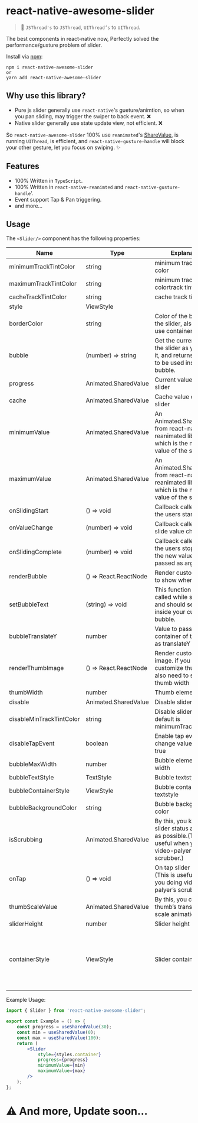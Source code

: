 # react-native-awesome-slider

> 🚀 `JSThread's` to `JSThread`, `UIThread’s` to `UIThread`.

The best <Slider /> components in react-native now, Perfectly solved the performance/gusture problem of slider.

Install via [npm](https://www.npmjs.com/package/react-native-awesome-slider):

```
npm i react-native-awesome-slider
or
yarn add react-native-awesome-slider

```

## Why use this library?

- Pure js slider generally use `react-native`'s gueture/animtion, so when you pan sliding, may trigger the swiper to back event. ❌
- Native slider generally use state update view, not efficient. ❌

So `react-native-awesome-slider` 100% use `reanimated`'s [ShareValue](https://docs.swmansion.com/react-native-reanimated/docs/fundamentals/shared-values), is running `UIThread`, is efficient,    and `react-native-gusture-handle` will block your other gesture, let you focus on swiping. ✨

## **Features**

- 100% Written in `TypeScript`.
- 100% Written in `react-native-reanimted` and `react-native-gusture-handle`'.
- Event support Tap & Pan triggering.
- and more...

## Usage

The `<Slider/>` component has the following properties:

| Name | Type | Explanation | Required | Default Value |
| --- | --- | --- | --- | --- |
| minimumTrackTintColor | string | minimum track tint color | ❌ | rgba(61, 219, 209, 1) |
| maximumTrackTintColor | string | minimum track tint colortrack tint color | ❌ | rgba(195, 197, 199, 1) |
| cacheTrackTintColor | string | cache track tint color | ❌ | rgba(39, 41, 46, 1) |
| style | ViewStyle |  | ❌ |  |
| borderColor | string | Color of the border of the slider, also you can use containerStyle . | ❌ | transparent |
| bubble | (number) => string | Get the current value of the slider as you slide it, and returns a string to be used inside the bubble. | ❌ | (number) => string |
| progress | Animated.SharedValue<number> | Current value of the slider | ✅ | 0 |
| cache | Animated.SharedValue<number> | Cache value of the slider | ❌ | 0 |
| minimumValue | Animated.SharedValue<number> | An Animated.SharedValue from react-native-reanimated library which is the minimum value of the slider. | ✅ | undefined |
| maximumValue | Animated.SharedValue<number> | An Animated.SharedValue from react-native-reanimated library which is the maximum value of the slider. | ✅ | undefined |
| onSlidingStart | () => void | Callback called when the users starts sliding | ❌ | undefined |
| onValueChange | (number) => void | Callback called when slide value change | ❌ | undefined |
| onSlidingComplete | (number) => void | Callback called when the users stops sliding. the new value will be passed as argument | ❌ | undefined |
| renderBubble | () => React.ReactNode | Render custom Bubble to show when sliding. | ❌ | See <Bubble/> components |
| setBubbleText | (string) => void | This function will be called while sliding, and should set the text inside your custom bubble. | ❌ | current slider value |
| bubbleTranslateY | number | Value to pass to the container of the bubble as translateY | ❌ | 7 |
| renderThumbImage | () => React.ReactNode | Render custom thumb image. if you need to customize thumb, you also need to set the thumb width | ❌ | ReactNode |
| thumbWidth | number | Thumb elements width | ❌ | 15 |
| disable | Animated.SharedValue<boolean> | Disable slider | ❌ | false |
| disableMinTrackTintColor | string | Disable slider color, default is minimumTrackTintColor | ❌ | rgba(61, 219, 209, 1) |
| disableTapEvent | boolean | Enable tap event change value, default true | ❌ | true |
| bubbleMaxWidth | number | Bubble elements max width | ❌ | 100 |
| bubbleTextStyle | TextStyle | Bubble textstyle | ❌ |  |
| bubbleContainerStyle | ViewStyle | Bubble containe textstyle | ❌ |  |
| bubbleBackgroundColor | string | Bubble background color | ❌ | rgba(61, 219, 209, 1) |
| isScrubbing | Animated.SharedValue<boolean> | By this, you know the slider status as quickly as possible.(This is useful when you doing video-palyer’s scrubber.) | ❌ | undefined |
| onTap | () => void | On tap slider event.(This is useful when you doing video-palyer’s scrubber.) | ❌ | undefined |
| thumbScaleValue | Animated.SharedValue<number> | By this, you can control thumb’s transform-scale animation. | ❌ | undefined |
| sliderHeight | number | Slider height | ❌ | 30 |
| containerStyle | ViewStyle | Slider container style | ❌ | { width: '100%', height: 5, borderRadius: 2, borderColor: borderColor, overflow: 'hidden', borderWidth: 1, backgroundColor: maximumTrackTintColor, }, |

Example Usage:

```jsx
import { Slider } from 'react-native-awesome-slider';

export const Example = () => {
    const progress = useSharedValue(30);
    const min = useSharedValue(0);
    const max = useSharedValue(100);
    return (
        <Slider
            style={styles.container}
            progress={progress}
            minimumValue={min}
            maximumValue={max}
        />
    );
};
```

# ⚠ And more, Update soon...